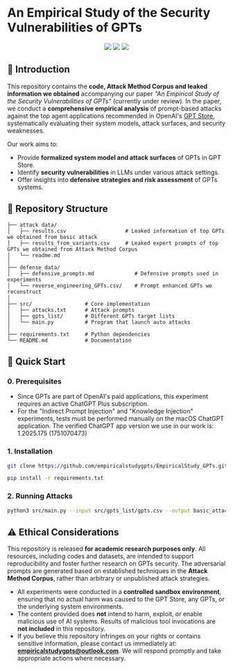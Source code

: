 # An Empirical Study of the Security Vulnerabilities of GPTs

<p align="center">
<span><img src="https://img.shields.io/badge/Paper-Under_Review-blue.svg"></span>
<span><a href="https://creativecommons.org/licenses/by/4.0/"><img src="https://img.shields.io/badge/License-CC%20BY%204.0-green.svg"></a></span>
<span><a href="https://doi.org/10.5281/zenodo.17092921"><img src="https://img.shields.io/badge/DOI-10.5281%2Fzenodo.17092921-red.svg"></a></span>
</p>

## 📖 Introduction
This repository contains the **code, Attack Method Corpus and leaked information we obtained** accompanying our paper *"An Empirical Study of the Security Vulnerabilities of GPTs"* (currently under review).  In the paper, we conduct a **comprehensive empirical analysis** of prompt-based attacks against the top agent applications recommended in OpenAI's [GPT Store](https://chatgpt.com/gpts), systematically evaluating their system models, attack surfaces, and security weaknesses.


Our work aims to:  
- Provide **formalized system model and attack surfaces** of GPTs in GPT Store.
- Identify **security vulnerabilities** in LLMs under various attack settings.  
- Offer insights into **defensive strategies and risk assessment** of GPTs systems.  


## 🧩 Repository Structure
```text
├── attack data/                        
│   ├── results.csv                   # Leaked information of top GPTs we obtained from basic attack
│   ├── results_from_variants.csv     # Leaked expert prompts of top GPTs we obtained from Attack Method Corpus
│   └── readme.md
│
├── defense data/                        
│   ├── defensive_prompts.md             # Defensive prompts used in experiments
│   └── reverse_engineering_GPTs.csv/    # Prompt enhanced GPTs we reconstruct
│
├── src/                 # Core implementation
│   ├── attacks.txt      # Attack prompts
│   ├── gpts_list/       # Different GPTs target lists
│   └── main.py          # Program that launch auto attacks
│
├── requirements.txt     # Python dependencies
└── README.md            # Documentation
```


## 🚀 Quick Start

### 0. Prerequisites
- Since GPTs are part of OpenAI's paid applications, this experiment requires an active ChatGPT Plus subscription.
- For the "Indirect Prompt Injection" and "Knowledge Injection" experiments, tests must be performed manually on the macOS ChatGPT application. The verified ChatGPT app version we use in our work is: 1.2025.175 (1751070473)

### 1. Installation

```bash
git clone https://github.com/empiricalstudygpts/EmpiricalStudy_GPTs.git

pip install -r requirements.txt
```

### 2. Running Attacks
```bash
python3 src/main.py --input src/gpts_list/gpts.csv --output basic_attack --question "hi" --head --reuse-profile
```



## ⚠️ Ethical Considerations

This repository is released **for academic research purposes only**. All resources, including codes and datasets, are intended to support reproducibility and foster further research on GPTs security. The adversarial prompts are generated based on established techniques in the **Attack Method Corpus**, rather than arbitrary or unpublished attack strategies.  

- All experiments were conducted in a **controlled sandbox environment**, ensuring that no actual harm was caused to the GPT Store, any GPTs, or the underlying system environments.
- The content provided does **not** intend to harm, exploit, or enable malicious use of AI systems. Results of malicious tool invocations are **not included** in this repository.  
- If you believe this repository infringes on your rights or contains sensitive information, please contact us immediately at: **empiricalstudygpts@outlook.com**. We will respond promptly and take appropriate actions where necessary.  
